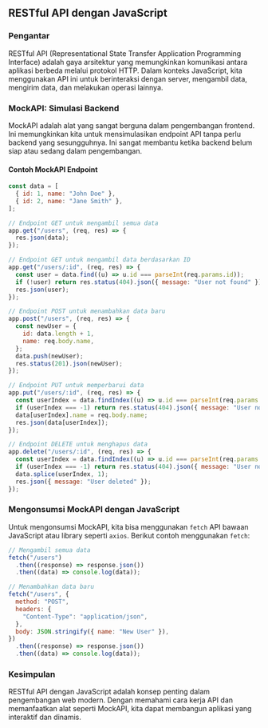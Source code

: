 ## RESTful API dengan JavaScript

### Pengantar

RESTful API (Representational State Transfer Application Programming Interface) adalah gaya arsitektur yang memungkinkan komunikasi antara aplikasi berbeda melalui protokol HTTP. Dalam konteks JavaScript, kita menggunakan API ini untuk berinteraksi dengan server, mengambil data, mengirim data, dan melakukan operasi lainnya.

### MockAPI: Simulasi Backend

MockAPI adalah alat yang sangat berguna dalam pengembangan frontend. Ini memungkinkan kita untuk mensimulasikan endpoint API tanpa perlu backend yang sesungguhnya. Ini sangat membantu ketika backend belum siap atau sedang dalam pengembangan.

#### Contoh MockAPI Endpoint

```javascript
const data = [
  { id: 1, name: "John Doe" },
  { id: 2, name: "Jane Smith" },
];

// Endpoint GET untuk mengambil semua data
app.get("/users", (req, res) => {
  res.json(data);
});

// Endpoint GET untuk mengambil data berdasarkan ID
app.get("/users/:id", (req, res) => {
  const user = data.find((u) => u.id === parseInt(req.params.id));
  if (!user) return res.status(404).json({ message: "User not found" });
  res.json(user);
});

// Endpoint POST untuk menambahkan data baru
app.post("/users", (req, res) => {
  const newUser = {
    id: data.length + 1,
    name: req.body.name,
  };
  data.push(newUser);
  res.status(201).json(newUser);
});

// Endpoint PUT untuk memperbarui data
app.put("/users/:id", (req, res) => {
  const userIndex = data.findIndex((u) => u.id === parseInt(req.params.id));
  if (userIndex === -1) return res.status(404).json({ message: "User not found" });
  data[userIndex].name = req.body.name;
  res.json(data[userIndex]);
});

// Endpoint DELETE untuk menghapus data
app.delete("/users/:id", (req, res) => {
  const userIndex = data.findIndex((u) => u.id === parseInt(req.params.id));
  if (userIndex === -1) return res.status(404).json({ message: "User not found" });
  data.splice(userIndex, 1);
  res.json({ message: "User deleted" });
});
```

### Mengonsumsi MockAPI dengan JavaScript

Untuk mengonsumsi MockAPI, kita bisa menggunakan `fetch` API bawaan JavaScript atau library seperti `axios`. Berikut contoh menggunakan `fetch`:

```javascript
// Mengambil semua data
fetch("/users")
  .then((response) => response.json())
  .then((data) => console.log(data));

// Menambahkan data baru
fetch("/users", {
  method: "POST",
  headers: {
    "Content-Type": "application/json",
  },
  body: JSON.stringify({ name: "New User" }),
})
  .then((response) => response.json())
  .then((data) => console.log(data));
```

### Kesimpulan

RESTful API dengan JavaScript adalah konsep penting dalam pengembangan web modern. Dengan memahami cara kerja API dan memanfaatkan alat seperti MockAPI, kita dapat membangun aplikasi yang interaktif dan dinamis.

